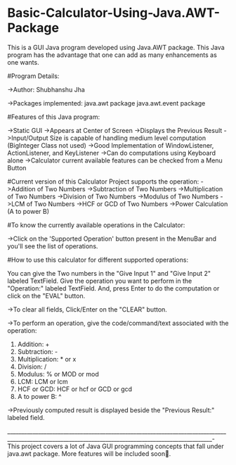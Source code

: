 # Basic-Calculator-Using-Java.AWT-Package
This is a GUI Java program developed using Java.AWT package. This Java program has the advantage that one can add as many enhancements as one wants.


#Program Details:

->Author: Shubhanshu Jha

->Packages implemented:
  java.awt package
  java.awt.event package


#Features of this Java program:

->Static GUI
->Appears at Center of Screen
->Displays the Previous Result
->Input/Output Size is capable of handling medium level computation (BigInteger Class not used)
->Good Implementation of WindowListener, ActionListener, and KeyListener
->Can do computations using Keyboard alone
->Calculator current available features can be checked from a Menu Button


#Current version of this Calculator Project supports the operation:
->Addition of Two Numbers
->Subtraction of Two Numbers
->Multiplication of Two Numbers
->Division of Two Numbers
->Modulus of Two Numbers
->LCM of Two Numbers
->HCF or GCD of Two Numbers
->Power Calculation (A to power B)


#To know the currently available operations in the Calculator:

->Click on the 'Supported Operation' button present in the MenuBar and you'll see the list of operations.


#How to use this calculator for different supported operations:

You can give the Two numbers in the "Give Input 1" and "Give Input 2" labeled TextField.
Give the operation you want to perform in the "Operation:" labeled TextField.
And, press Enter to do the computation or click on the "EVAL" button.

->To clear all fields, Click/Enter on the "CLEAR" button.

->To perform an operation, give the code/command/text associated with the operation:
1. Addition: +
2. Subtraction:  -
3. Multiplication:  *    or    x
4. Division:  /
5. Modulus:  %    or    MOD    or    mod
6. LCM:  LCM    or    lcm
7. HCF or GCD:  HCF    or    hcf    or    GCD    or    gcd
8. A to power B:  ^


->Previously computed result is displayed beside the "Previous Result:" labeled field.


_______________________________________________________________________________________________________________________________________________________-
This project covers a lot of Java GUI programming concepts that fall under java.awt package.
More features will be included soon🙂.
